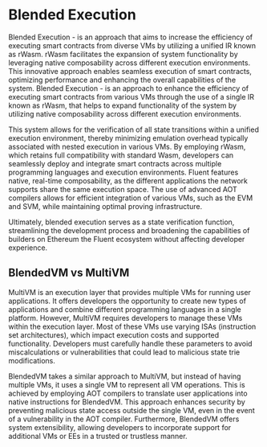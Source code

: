 # Blended Execution

Blended Execution \- is an approach that aims to increase the efficiency of executing smart contracts from diverse VMs by utilizing a unified IR known as rWasm.
rWasm facilitates the expansion of system functionality by leveraging native composability across different execution environments.
This innovative approach enables seamless execution of smart contracts, optimizing performance and enhancing the overall capabilities of the system.
Blended Execution \- is an approach to enhance the efficiency of executing smart contracts from various VMs through the use of a single IR known as rWasm, that helps to expand functionality of the system by utilizing native composability across different execution environments.  

This system allows for the verification of all state transitions within a unified execution environment,
thereby minimizing emulation overhead typically associated with nested execution in various VMs.
By employing rWasm, which retains full compatibility with standard Wasm,
developers can seamlessly deploy and integrate smart contracts across multiple programming languages and execution environments.
Fluent features native, real-time composability, as the different applications the network supports share the same execution space.
The use of advanced AOT compilers allows for efficient integration of various VMs, such as the EVM and SVM,
while maintaining optimal proving infrastructure.  

Ultimately, blended execution serves as a state verification function, streamlining the development process and broadening the capabilities of builders on Ethereum the Fluent ecosystem without affecting developer experience.

## BlendedVM vs MultiVM

MultiVM is an execution layer that provides multiple VMs for running user applications.
It offers developers the opportunity to create new types of applications and combine different programming languages in a single platform.
However, MultiVM requires developers to manage these VMs within the execution layer.
Most of these VMs use varying ISAs (instruction set architectures), which impact execution costs and supported functionality.
Developers must carefully handle these parameters to avoid miscalculations or vulnerabilities that could lead to malicious state trie modifications.  

BlendedVM takes a similar approach to MultiVM, but instead of having multiple VMs, it uses a single VM to represent all VM operations.
This is achieved by employing AOT compilers to translate user applications into native instructions for BlendedVM.
This approach enhances security by preventing malicious state access outside the single VM, even in the event of a vulnerability in the AOT compiler.
Furthermore, BlendedVM offers system extensibility, allowing developers to incorporate support for additional VMs or EEs in a trusted or trustless manner.


